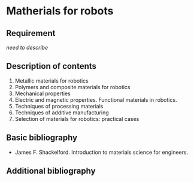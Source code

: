 # Matherials for robots

## Requirement

*need to describe*

## Description of contents

1. Metallic materials for robotics
2. Polymers and composite materials for robotics
3. Mechanical properties
4. Electric and magnetic properties. Functional materials in robotics.
5. Techniques of processing materials
6. Techniques of additive manufacturing
7. Selection of materials for robotics: practical cases

## Basic bibliography

- James F. Shackelford. Introduction to materials science for engineers. 

## Additional bibliography

